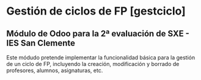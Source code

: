# Gestión de ciclos de FP [gestciclo]
## Módulo de Odoo para la 2ª evaluación de SXE - IES San Clemente

Este módudo pretende implementar la funcionalidad básica para la gestión de un ciclo de FP, incluyendo la creación, modificación y borrado de profesores, alumnos, asignaturas, etc.
